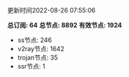 更新时间2022-08-26 07:55:06

**总订阅: 64**
**总节点: 8892**
**有效节点: 1924**
- ss节点: 246
- v2ray节点: 1642
- trojan节点: 35
- ssr节点: 1
